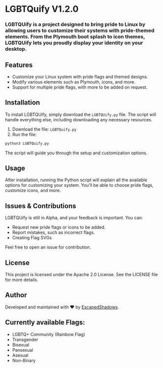 # LGBTQuify V1.2.0
 
### LGBTQUify is a project designed to bring pride to Linux by allowing users to customize their systems with pride-themed elements. From the Plymouth boot splash to icon themes, LGBTQUify lets you proudly display your identity on your desktop.

## Features
- Customize your Linux system with pride flags and themed designs.
- Modify various elements such as Plymouth, icons, and more.
- Support for multiple pride flags, with more to be added on request.

## Installation
To install LGBTQUify, simply download the `LGBTQUify.py` file. The script will handle everything else, including downloading any necessary resources.

1. Download the file: `LGBTQuify.py`
2. Run the file:
```bash
python3 LGBTQuify.py
```
The script will guide you through the setup and customization options.

## Usage
After installation, running the Python script will explain all the available options for customizing your system. You’ll be able to choose pride flags, customize icons, and more.

## Issues & Contributions
LGBTQUify is still in Alpha, and your feedback is important. You can:
- Request new pride flags or icons to be added.
- Report mistakes, such as incorrect flags.
- Creating Flag SVGs

Feel free to open an issue for contribution.

## License
This project is licensed under the Apache 2.0 License. See the LICENSE file for more details.

## Author
Developed and maintained with ❤️ by [EscapedShadows](https://escapedshadows.com).

## Currently available Flags:
- LGBTQ+ Community (Rainbow Flag)
- Transgender
- Bisexual
- Pansexual
- Asexual
- Non-Binary